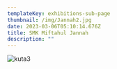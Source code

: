 ```yaml
---
templateKey: exhibitions-sub-page
thumbnail: /img/Jannah2.jpg
date: 2023-03-06T05:10:14.676Z
title: SMK Miftahul Jannah
description: ""
---
```

![kuta3](/img/Jannah1.jpg)

<!-- ![kuta1](/img/jannah3.jpeg) -->

